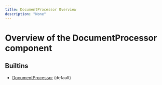 ```yaml
---
title: DocumentProcessor Overview
description: "None"
---
```

# Overview of the DocumentProcessor component
## Builtins
* [DocumentProcessor](/docs/components/documentprocessor/documentprocessor/) (default)